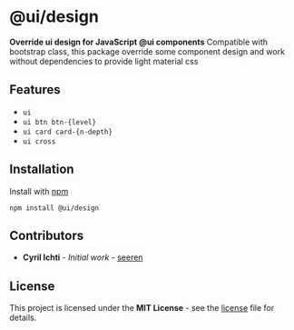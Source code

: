 # @ui/design
**Override ui design for JavaScript @ui components**
Compatible with bootstrap class, this package override some component design and work without dependencies to provide light material css

## Features
* `ui`
* `ui btn btn-{level}`
* `ui card card-{n-depth}`
* `ui cross`


## Installation
Install with [npm](https://www.npmjs.com/package/@ui/design)
```
npm install @ui/design
```

##  Contributors
* **Cyril Ichti** - *Initial work* - [seeren](https://github.com/seeren)

## License
This project is licensed under the **MIT License** - see the [license](LICENSE) file for details.